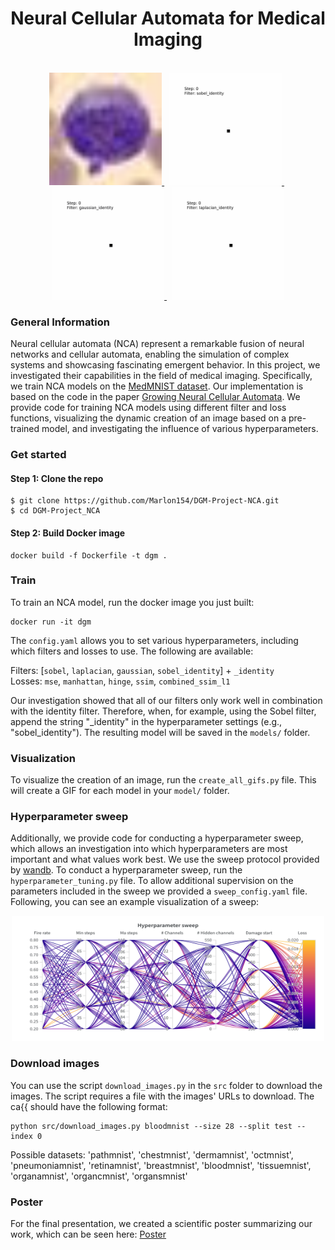 <h1 align="center">Neural Cellular Automata for Medical Imaging</h1>
<br />
<div align="center">
  <a href="https://github.com/Marlon154/DGM-Project-NCA/blob/main/data/bloodmnist/28-test-0.png">
    <img src="data/bloodmnist/28-test-0.png" alt="original image" height="180" width="180"/>
  </a>
  &nbsp;
  <a href="https://github.com/Marlon154/DGM-Project-NCA/blob/main/figures/blood-28/28-_mse_sobel_identity.gif">
    <img src="figures/blood-28/28-_mse_sobel_identity.gif" alt="blood" height="180" width="180">
  </a>
  &nbsp;
  <a href="https://github.com/Marlon154/DGM-Project-NCA/blob/main/figures/blood-28/28-_mse_gaussian_identity.gif">
    <img src="figures/blood-28/28-_mse_gaussian_identity.gif" alt="blood" height="180" width="180">
  </a>
  &nbsp;
  <a href="https://github.com/Marlon154/DGM-Project-NCA/blob/main/figures/blood-28/28-_mse_laplacian_identity.gif">
    <img src="figures/blood-28/28-_mse_laplacian_identity.gif" alt="blood" height="180" width="180">
  </a>
</div>

### General Information
Neural cellular automata (NCA) represent a remarkable fusion of neural networks and cellular automata, enabling the simulation of complex systems and showcasing fascinating emergent behavior. In this project, we investigated their capabilities in the field of medical imaging. Specifically, we train NCA models on the [MedMNIST dataset](https://medmnist.com). Our implementation is based on the code in the paper [Growing Neural Cellular Automata](https://distill.pub/2020/growing-ca/). We provide code for training NCA models using different filter and loss functions, visualizing the dynamic creation of an image based on a pre-trained model, and investigating the influence of various hyperparameters.


### Get started
#### Step 1: Clone the repo
```
$ git clone https://github.com/Marlon154/DGM-Project-NCA.git
$ cd DGM-Project_NCA
```

#### Step 2: Build Docker image
```
docker build -f Dockerfile -t dgm .
```


### Train
To train an NCA model, run the docker image you just built:
```
docker run -it dgm
```
The ```config.yaml``` allows you to set various hyperparameters, including which filters and losses to use. The following are available:

Filters: [```sobel```, ```laplacian```, ```gaussian```, ```sobel_identity```] + ```_identity``` <br />
Losses: ```mse```, ```manhattan```, ```hinge```, ```ssim```, ```combined_ssim_l1```

Our investigation showed that all of our filters only work well in combination with the identity filter. Therefore, when, for example, using the Sobel filter, append the string "_identity" in the hyperparameter settings (e.g., "sobel_identity"). The resulting model will be saved in the ```models/``` folder. 


### Visualization
To visualize the creation of an image, run the ```create_all_gifs.py``` file. This will create a GIF for each model in your ```model/``` folder.


### Hyperparameter sweep
Additionally, we provide code for conducting a hyperparameter sweep, which allows an investigation into which hyperparameters are most important and what values work best. We use the sweep protocol provided by [wandb](https://docs.wandb.ai/guides/sweeps). To conduct a hyperparameter sweep, run the ```hyperparameter_tuning.py``` file. To allow additional supervision on the parameters included in the sweep we provided a ```sweep_config.yaml``` file. Following, you can see an example visualization of a sweep:
<br />
<div align="center">
  <a href="https://github.com/Marlon154/DGM-Project-NCA/blob/main/figures_readme/example_sweep.png">
    <img src="figures_readme/example_sweep.png" alt="example_sweep" height="200" width="500">
  </a>
</div>


### Download images
You can use the script `download_images.py` in the `src` folder to download the images.
The script requires a file with the images' URLs to download.
The ca{{ should have the following format:

```
python src/download_images.py bloodmnist --size 28 --split test --index 0
```

Possible datasets:
'pathmnist', 'chestmnist', 'dermamnist', 'octmnist', 'pneumoniamnist', 'retinamnist', 'breastmnist', 'bloodmnist', 'tissuemnist', 'organamnist', 'organcmnist', 'organsmnist'


### Poster
For the final presentation, we created a scientific poster summarizing our work, which can be seen here: [Poster](https://github.com/Marlon154/DGM-Project-NCA/blob/main/figures_readme/DGM_NCA_Poster-4.pdf)
